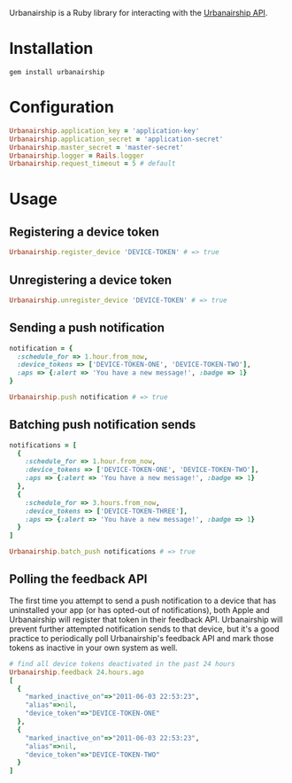 Urbanairship is a Ruby library for interacting with the [Urbanairship API](http://urbanairship.com).

Installation
============
    gem install urbanairship

Configuration
=============
```ruby
Urbanairship.application_key = 'application-key'
Urbanairship.application_secret = 'application-secret'
Urbanairship.master_secret = 'master-secret'
Urbanairship.logger = Rails.logger
Urbanairship.request_timeout = 5 # default
```

Usage
=====

Registering a device token
--------------------------
```ruby
Urbanairship.register_device 'DEVICE-TOKEN' # => true
```

Unregistering a device token
----------------------------
```ruby
Urbanairship.unregister_device 'DEVICE-TOKEN' # => true
```

Sending a push notification
---------------------------
```ruby
notification = {
  :schedule_for => 1.hour.from_now,
  :device_tokens => ['DEVICE-TOKEN-ONE', 'DEVICE-TOKEN-TWO'],
  :aps => {:alert => 'You have a new message!', :badge => 1}
}

Urbanairship.push notification # => true
```

Batching push notification sends
--------------------------------
```ruby
notifications = [
  {
    :schedule_for => 1.hour.from_now,
    :device_tokens => ['DEVICE-TOKEN-ONE', 'DEVICE-TOKEN-TWO'],
    :aps => {:alert => 'You have a new message!', :badge => 1}
  },
  {
    :schedule_for => 3.hours.from_now,
    :device_tokens => ['DEVICE-TOKEN-THREE'],
    :aps => {:alert => 'You have a new message!', :badge => 1}
  }
]

Urbanairship.batch_push notifications # => true
```

Polling the feedback API
------------------------
The first time you attempt to send a push notification to a device that has uninstalled your app (or has opted-out of notifications), both Apple and Urbanairship will register that token in their feedback API. Urbanairship will prevent further attempted notification sends to that device, but it's a good practice to periodically poll Urbanairship's feedback API and mark those tokens as inactive in your own system as well.

```ruby
# find all device tokens deactivated in the past 24 hours
Urbanairship.feedback 24.hours.ago
[
  {
    "marked_inactive_on"=>"2011-06-03 22:53:23",
    "alias"=>nil,
    "device_token"=>"DEVICE-TOKEN-ONE"
  },
  {
    "marked_inactive_on"=>"2011-06-03 22:53:23",
    "alias"=>nil,
    "device_token"=>"DEVICE-TOKEN-TWO"
  }
]
```
